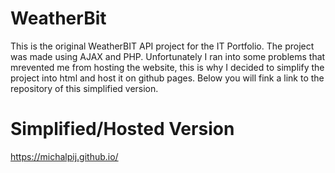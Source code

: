 # WeatherBit

This is the original WeatherBIT API project for the IT Portfolio. The project was made using AJAX and PHP. Unfortunately I ran into some problems that mrevented me from hosting the website, this is why I decided to simplify the project into html and host it on github pages. Below you will fink a link to the repository of this simplified version.


# Simplified/Hosted Version

https://michalpij.github.io/
